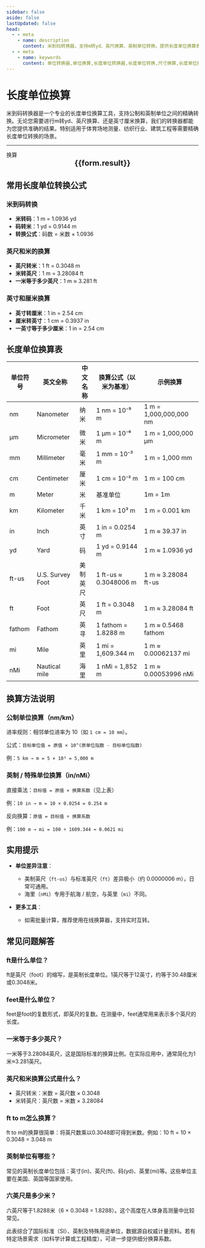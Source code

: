 ```yaml
---
sidebar: false
aside: false
lastUpdated: false
head:
  - - meta
    - name: description
      content: 米到码转换器，支持m转yd、英尺换算、英制单位转换。提供长度单位换算表、米换算英尺、英寸厘米换算、一米等于多少英尺等多种单位转换功能。
  - - meta
    - name: keywords
      content: 单位转换器,单位换算,长度单位转换器,长度单位转换,尺寸换算,长度单位换算,英尺换算,英寸换算,英制单位,ft单位,英尺和米换算,一米等于多少英尺,英尺厘米换算,ft to m,英尺转换,feet是什么单位
---
```

# 长度单位换算

米到码转换器是一个专业的长度单位换算工具，支持公制和英制单位之间的精确转换。无论您需要进行m转yd、英尺换算、还是英寸厘米换算，我们的转换器都能为您提供准确的结果。特别适用于体育场地测量、纺织行业、建筑工程等需要精确长度单位转换的场景。

---
<script setup>
import { onMounted, reactive, inject ,ref  } from 'vue'
import { NButton,NForm ,NFormItem,NInput,NInputNumber,NSelect,NCard,useMessage  } from 'naive-ui'
import { defineClientComponent } from 'vitepress'
const seoKey = ['单位转换器','单位换算','长度单位转换器','长度单位转换','尺寸换算','长度单位换算','长度单位换算表','一海里等于多少公里','一英里等于多少米','miles','海里和公里怎么换算','mile','一英里等于多少公里','英里和公里换算','米换算英尺','英尺单位','英制','英尺和英寸的换算','英尺英寸','英尺和米换算','ft单位','英尺 米','一米等于多少英尺','英尺厘米换算','英寸和英尺','ft to m','呎','英尺换算米','英尺转换','ft和m换算','六英尺','英尺和米','一英尺等于多少英寸','feet 多少米','米和英尺换算','feet是什么单位','英尺换算厘米','英制单位','英尺和英寸','英寸 厘米','一英尺','一英尺等于多少米','公尺','来源','ft是什么单位','一英尺等于多少厘米','英尺和厘米的换算','英里','foot','厘米和英寸换算','英尺和米的换算','英尺换算','ft','一英寸等于多少厘米','英寸换算','英寸和厘米的换算']
const convert = inject('convert')
const options =  [
  { label: '纳米', value: 'nm' },
  { label: '微米', value: 'μm' },
  { label: '毫米', value: 'mm' },
  { label: '厘米', value: 'cm' },
  { label: '米', value: 'm' },
  { label: '千米', value: 'km' },
  { label: '英寸', value: 'in' },
  { label: '码', value: 'yd' },
  { label: '英尺-us', value: 'ft-us' },
  { label: '英尺', value: 'ft' },
  { label: '拓', value: 'fathom' },
  { label: '英里', value: 'mi' },
  { label: '海里', value: 'nMi' }
];
const formRef = ref(null);
const rules = {
  number:{
    required: true,
    type: 'number',
    trigger: "blur",
    message: '请输入数字'
  },
  to:{
    required: true,
    trigger: "select",
    message: '请选择转换单位'
  },
  from:{
    required: true,
    trigger: "select",
    message: '请选择原始单位'
  }
}
const form = reactive({
  number:1,
  to:'yd',
  from:'m',
  result:'',
  title:'长度单位换算',
})
if(form.number){
  form.result = `${form.number}${form.from} = ${convert(form.number).from(form.from).to(form.to)}${form.to}`
}
const convertHandler = (e) => {
   e?.preventDefault();
  formRef.value?.validate((errors)=>{
    if (!errors) {
      form.result = `${form.number}${form.from} = ${convert(form.number).from(form.from).to(form.to)}${form.to}`
    }
  })
}
</script>

<n-form size="large" :model="form" ref='formRef' :rules="rules">
  <n-form-item label="数值"  path="number">
    <n-input-number size="large" style="width:100%" :min="0" v-model:value="form.number"   placeholder="请输入要换算的数值" />
  </n-form-item>
  <n-form-item label="从" path="from">
    <n-select  size="large" :options="options" v-model:value="form.from" placeholder="请选择原始单位" />
  </n-form-item>
  <n-form-item label="到" path="to">
    <n-select  size="large" :options="options" v-model:value="form.to" placeholder="请选择换算单位" />
  </n-form-item>
  <n-form-item>
    <n-button type="info" style="width:100%" @click="convertHandler">换算</n-button>
  </n-form-item>
</n-form>
<n-card 
  :title="form.title"
  :segmented="{
    content: true,
    footer: 'soft',
  }"
>
  <div  style="text-align:center;font-size:20px;">
    <strong>{{form.result}}</strong>
  </div>
  <template #footer>
    <div>
      <span v-for="item of seoKey">{{item}}，</span>
    </div>
  </template>
</n-card>

## 常用长度单位转换公式

### 米到码转换
- **米转码**：1 m = 1.0936 yd
- **码转米**：1 yd = 0.9144 m
- **转换公式**：码数 = 米数 × 1.0936

### 英尺和米的换算
- **英尺转米**：1 ft = 0.3048 m
- **米转英尺**：1 m = 3.28084 ft
- **一米等于多少英尺**：1 m ≈ 3.281 ft

### 英寸和厘米换算
- **英寸转厘米**：1 in = 2.54 cm
- **厘米转英寸**：1 cm = 0.3937 in
- **一英寸等于多少厘米**：1 in = 2.54 cm

## 长度单位换算表

单位符号| 英文全称| 中文名称| 换算公式（以米为基准）| 示例换算
---|---|---|---|---
nm| Nanometer| 纳米| 1 nm = 10⁻⁹ m| 1 m = 1,000,000,000 nm
μm| Micrometer| 微米| 1 μm = 10⁻⁶ m| 1 m = 1,000,000 μm
mm| Millimeter| 毫米| 1 mm = 10⁻³ m| 1 m = 1,000 mm
cm| Centimeter| 厘米| 1 cm = 10⁻² m| 1 m = 100 cm
m| Meter| 米| 基准单位| 1m = 1m
km| Kilometer| 千米| 1 km = 10³ m| 1 m = 0.001 km
in| Inch| 英寸| 1 in = 0.0254 m | 1 m ≈ 39.37 in
yd| Yard| 码| 1 yd = 0.9144 m | 1 m ≈ 1.0936 yd
ft-us| U.S. Survey Foot| 美制英尺| 1 ft-us ≈ 0.3048006 m| 1 m ≈ 3.28084 ft-us
ft| Foot| 英尺| 1 ft = 0.3048 m | 1 m ≈ 3.28084 ft
fathom| Fathom| 英寻| 1 fathom = 1.8288 m | 1 m ≈ 0.5468 fathom
mi| Mile| 英里| 1 mi = 1,609.344 m | 1 m ≈ 0.00062137 mi
nMi| Nautical mile| 海里| 1 nMi = 1,852 m| 1 m ≈ 0.00053996 nMi
## 换算方法说明

### 公制单位换算（nm/km）

进率规则：相邻单位进率为 10（如 `1 cm = 10 mm`）。

公式：`目标单位值 = 原值 × 10^(原单位指数 - 目标单位指数)`

例：`5 km → m = 5 × 10³ = 5,000 m`

### 英制 / 特殊单位换算（in/nMi）

直接乘法：`目标值 = 原值 × 换算系数`（见上表）

例：`10 in → m = 10 × 0.0254 = 0.254 m`

反向换算：`原值 = 目标值 ÷ 换算系数`

例：`100 m → mi = 100 ÷ 1609.344 ≈ 0.0621 mi`

## 实用提示

- **单位差异注意**：
  - 美制英尺（`ft-us`）与标准英尺（`ft`）差异极小（约 0.0000006 m），日常可通用。
  - 海里（`nMi`）专用于航海 / 航空，与英里（`mi`）不同。

- **更多工具**：
  - 如需批量计算，推荐使用在线换算器，支持实时互转。

## 常见问题解答

### ft是什么单位？
ft是英尺（foot）的缩写，是英制长度单位。1英尺等于12英寸，约等于30.48厘米或0.3048米。

### feet是什么单位？
feet是foot的复数形式，即英尺的复数。在测量中，feet通常用来表示多个英尺的长度。

### 一米等于多少英尺？
一米等于3.28084英尺，这是国际标准的换算比例。在实际应用中，通常简化为1米≈3.281英尺。

### 英尺和米换算公式是什么？
- 英尺转米：米数 = 英尺数 × 0.3048
- 米转英尺：英尺数 = 米数 × 3.28084

### ft to m怎么换算？
ft to m的换算很简单：将英尺数乘以0.3048即可得到米数。例如：10 ft = 10 × 0.3048 = 3.048 m

### 英制单位有哪些？
常见的英制长度单位包括：英寸(in)、英尺(ft)、码(yd)、英里(mi)等。这些单位主要在美国、英国等国家使用。

### 六英尺是多少米？
六英尺等于1.8288米（6 × 0.3048 = 1.8288）。这个高度在人体身高测量中比较常见。

此表综合了国际标准（SI）、英制及特殊用途单位，数据源自权威计量资料。若有特定场景需求（如科学计算或工程精度），可进一步提供细分换算系数。
